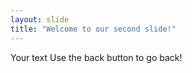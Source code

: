 ```yaml
---
layout: slide
title: "Welcome to our second slide!"
---
```

Your text
Use the back button to go back!
